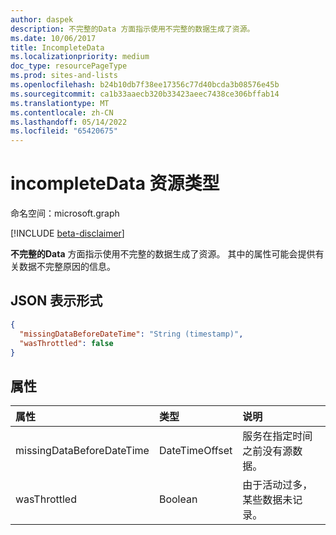 ```yaml
---
author: daspek
description: 不完整的Data 方面指示使用不完整的数据生成了资源。
ms.date: 10/06/2017
title: IncompleteData
ms.localizationpriority: medium
doc_type: resourcePageType
ms.prod: sites-and-lists
ms.openlocfilehash: b24b10db7f38ee17356c77d40bcda3b08576e45b
ms.sourcegitcommit: ca1b33aaecb320b33423aeec7438ce306bffab14
ms.translationtype: MT
ms.contentlocale: zh-CN
ms.lasthandoff: 05/14/2022
ms.locfileid: "65420675"
---
```

# <a name="incompletedata-resource-type"></a>incompleteData 资源类型

命名空间：microsoft.graph

 [!INCLUDE [beta-disclaimer](../../includes/beta-disclaimer.md)]

**不完整的Data** 方面指示使用不完整的数据生成了资源。
其中的属性可能会提供有关数据不完整原因的信息。

## <a name="json-representation"></a>JSON 表示形式

<!-- { "blockType": "resource", "@type": "microsoft.graph.incompleteData" } -->

```json
{
  "missingDataBeforeDateTime": "String (timestamp)",
  "wasThrottled": false
}
```

## <a name="properties"></a>属性

| 属性                  | 类型           | 说明
|:--------------------------|:---------------|:--------------------------------
| missingDataBeforeDateTime | DateTimeOffset | 服务在指定时间之前没有源数据。
| wasThrottled              | Boolean        | 由于活动过多，某些数据未记录。

<!--
{
  "type": "#page.annotation",
  "section": "documentation",
  "tocPath": "Facets/IncompleteData",
  "suppressions": []
}
-->


